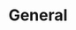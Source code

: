 ---
title: "General"
description: "This is where I write about random things that may not fit in dev or cybersec, very likely to be random ideas and rambling."
---